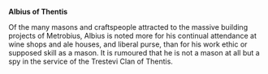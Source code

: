 **Albius of Thentis**

Of the many masons and craftspeople attracted to the massive building projects of Metrobius, Albius is noted more for his continual attendance at wine shops and ale houses, and liberal purse, than for his work ethic or supposed skill as a mason. It is rumoured that he is not a mason at all but a spy in the service of the Trestevi Clan of Thentis.

